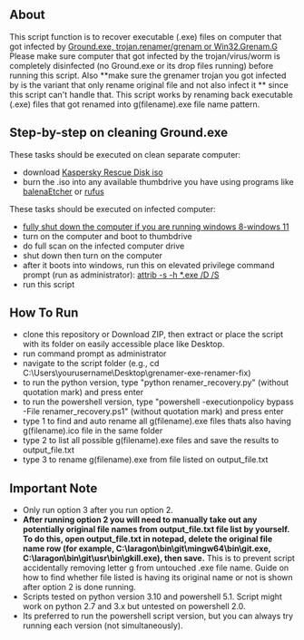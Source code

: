 ## About

This script function is to recover executable (.exe) files on computer that got infected by [Ground.exe, trojan.renamer/grenam or Win32.Grenam.G](https://www.virustotal.com/gui/file/14d875b242fba6b740b407557bca98fd86c59bda7aa0163c5401cef432b2795e)
Please make sure computer that got infected by the trojan/virus/worm is completely disinfected (no Ground.exe or its drop files running) before running this script.
Also **make sure the grenamer trojan you got infected by is the variant that only rename original file and not also infect it ** since this script can't handle that.
This script works by renaming back executable (.exe) files that got renamed into g(filename).exe file name pattern.

## Step-by-step on cleaning Ground.exe

These tasks should be executed on clean separate computer:
- download [Kaspersky Rescue Disk iso](https://www.kaspersky.com/downloads/free-rescue-disk)
- burn the .iso into any available thumbdrive you have using programs like [balenaEtcher](https://etcher.balena.io/) or [rufus](https://rufus.ie/en/)

These tasks should be executed on infected computer:
- [fully shut down the computer if you are running windows 8-windows 11](https://www.grenfellinternetcentre.com.au/how-to-fully-shutdown-windows-11/)
- turn on the computer and boot to thumbdrive
- do full scan on the infected computer drive
- shut down then turn on the computer
- after it boots into windows, run this on elevated privilege command prompt (run as administrator): [attrib -s -h *.exe /D /S](https://github.com/mohammed20033/G_rename_fix/blob/main/G_Fix_Renamer.bat)
- run this script

## How To Run

- clone this repository or Download ZIP, then extract or place the script with its folder on easily accessible place like Desktop.
- run command prompt as administrator
- navigate to the script folder (e.g., cd C:\Users\yourusername\Desktop\grenamer-exe-renamer-fix)
- to run the python version, type "python renamer_recovery.py" (without quotation mark) and press enter
- to run the powershell version, type "powershell -executionpolicy bypass -File renamer_recovery.ps1" (without quotation mark) and press enter
- type 1 to find and auto rename all g(filename).exe files thats also having g(filename).ico file in the same folder
- type 2 to list all possible g(filename).exe files and save the results to output_file.txt
- type 3 to rename g(filename).exe from file listed on output_file.txt

## Important Note

- Only run option 3 after you run option 2.
- **After running option 2 you will need to manually take out any potentially original file names from output_file.txt file list by yourself. To do this, open output_file.txt in notepad, delete the original file name row (for example, C:\laragon\bin\git\mingw64\bin\git.exe, C:\laragon\bin\git\usr\bin\gkill.exe), then save.** This is to prevent script accidentally removing letter g from untouched .exe file name. Guide on how to find whether file listed is having its original name or not is shown after option 2 is done running.
- Scripts tested on python version 3.10 and powershell 5.1. Script might work on python 2.7 and 3.x but untested on powershell 2.0.
- Its preferred to run the powershell script version, but you can always try running each version (not simultaneously).